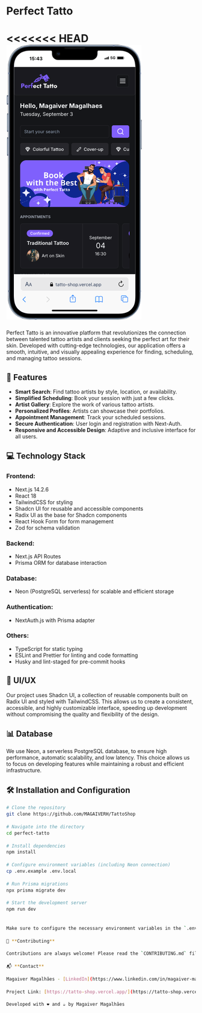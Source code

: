 # Perfect Tatto

<<<<<<< HEAD
![Perfect Tatto](/public//telaInicial.png)
=======

Perfect Tatto is an innovative platform that revolutionizes the connection between talented tattoo artists and clients seeking the perfect art for their skin. Developed with cutting-edge technologies, our application offers a smooth, intuitive, and visually appealing experience for finding, scheduling, and managing tattoo sessions.

## 🚀 Features

- **Smart Search**: Find tattoo artists by style, location, or availability.
- **Simplified Scheduling**: Book your session with just a few clicks.
- **Artist Gallery**: Explore the work of various tattoo artists.
- **Personalized Profiles**: Artists can showcase their portfolios.
- **Appointment Management**: Track your scheduled sessions.
- **Secure Authentication**: User login and registration with Next-Auth.
- **Responsive and Accessible Design**: Adaptive and inclusive interface for all users.

## 💻 Technology Stack

### Frontend:

- Next.js 14.2.6
- React 18
- TailwindCSS for styling
- Shadcn UI for reusable and accessible components
- Radix UI as the base for Shadcn components
- React Hook Form for form management
- Zod for schema validation

### Backend:

- Next.js API Routes
- Prisma ORM for database interaction

### Database:

- Neon (PostgreSQL serverless) for scalable and efficient storage

### Authentication:

- NextAuth.js with Prisma adapter

### Others:

- TypeScript for static typing
- ESLint and Prettier for linting and code formatting
- Husky and lint-staged for pre-commit hooks

## 🎨 UI/UX

Our project uses Shadcn UI, a collection of reusable components built on Radix UI and styled with TailwindCSS. This allows us to create a consistent, accessible, and highly customizable interface, speeding up development without compromising the quality and flexibility of the design.

## 📊 Database

We use Neon, a serverless PostgreSQL database, to ensure high performance, automatic scalability, and low latency. This choice allows us to focus on developing features while maintaining a robust and efficient infrastructure.

## 🛠️ Installation and Configuration

```bash
# Clone the repository
git clone https://github.com/MAGAIVERH/TattoShop

# Navigate into the directory
cd perfect-tatto

# Install dependencies
npm install

# Configure environment variables (including Neon connection)
cp .env.example .env.local

# Run Prisma migrations
npx prisma migrate dev

# Start the development server
npm run dev


Make sure to configure the necessary environment variables in the `.env.local` file, including the Neon connection string, before starting the application.

🤝 **Contributing**

Contributions are always welcome! Please read the `CONTRIBUTING.md` file for details on our code of conduct and the process for submitting pull requests.

📬 **Contact**

Magaiver Magalhães - [LinkedIn](https://www.linkedin.com/in/magaiver-magalhaes-bb9572234/)

Project Link: [https://tatto-shop.vercel.app/](https://tatto-shop.vercel.app/)

Developed with ❤️ and ☕ by Magaiver Magalhães
